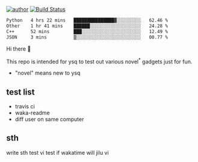 [![author](https://img.shields.io/badge/author-ysq-green)](https://github.com/Yang-Shiqin)
[![Build Status](https://app.travis-ci.com/Yang-Shiqin/testall.svg?branch=main)](https://app.travis-ci.com/Yang-Shiqin/testall)

<!--START_SECTION:waka-->

```txt
Python   4 hrs 22 mins   ███████████████▓░░░░░░░░░   62.46 %
Other    1 hr 41 mins    ██████░░░░░░░░░░░░░░░░░░░   24.28 %
C++      52 mins         ███░░░░░░░░░░░░░░░░░░░░░░   12.49 %
JSON     3 mins          ▒░░░░░░░░░░░░░░░░░░░░░░░░   00.77 %
```

<!--END_SECTION:waka-->

Hi there 👋

This repo is intended for ysq to test out various novel<sup>*</sup> gadgets just for fun.

- "novel" means new to ysq

## test list
- travis ci
- waka-readme
- diff user on same computer

## sth
write sth
test vi
test if wakatime will jilu vi

